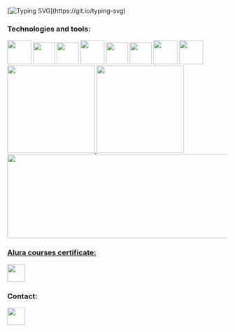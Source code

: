 [![Typing SVG](https://readme-typing-svg.herokuapp.com?font=Noto+Sans&weight=800&size=32&duration=5000&pause=800&color=0762df&width=800&lines=Welcome+to+my+GitHub+profile!;Bem-vindo+ao+meu+perfil+do+GitHub!;Willkommen+auf+meinem+GitHub-Profil!;Bienvenido+a+mi+perfil+de+GitHub!;%E7%A7%81%E3%81%AE+GitHub+%E3%83%97%E3%83%AD%E3%83%95%E3%82%A3%E3%83%BC%E3%83%AB%E3%81%B8%E3%82%88%E3%81%86%E3%81%93%E3%81%9D!)](https://git.io/typing-svg)

### Technologies and tools:
<div style="display: inline-block">
  <img height="55px" width="55px" src="https://cdn.jsdelivr.net/gh/devicons/devicon@latest/icons/python/python-original.svg" />
  <img height="50px" width="50px" src="https://cdn.jsdelivr.net/gh/devicons/devicon@latest/icons/html5/html5-original.svg" />
  <img height="50px" width="50px" src="https://cdn.jsdelivr.net/gh/devicons/devicon@latest/icons/css3/css3-original.svg" />
  <img height="55px" width="55px" src="https://cdn.jsdelivr.net/gh/devicons/devicon@latest/icons/bootstrap/bootstrap-original.svg" />
  <img height="50px" width="50px" src="https://cdn.jsdelivr.net/gh/devicons/devicon@latest/icons/javascript/javascript-original.svg" />
  <img height="50px" width="50px" src="https://cdn.jsdelivr.net/gh/devicons/devicon@latest/icons/mysql/mysql-original.svg" />
  <img height="55px" width="55px" src="https://cdn.jsdelivr.net/gh/devicons/devicon@latest/icons/flask/flask-original.svg" />
  <img height="55px" width="55px" src="https://cdn.jsdelivr.net/gh/devicons/devicon@latest/icons/jupyter/jupyter-original-wordmark.svg" />  
  <br>
</div>
<br>
<div>
<a href="https://github.com/arthurbenczdecamargo">
<img height="200px" src="https://github-readme-stats.vercel.app/api?username=arthurbenczdecamargo&show_icons=true&theme=transparent&custom_title=My%20GitHub%20Stats&hide_border=true&hide=prs,issues&hide_rank=true"/>
<img height="200px" src="https://github-readme-stats.vercel.app/api/top-langs/?username=arthurbenczdecamargo&layout=compact&langs_count=10&theme=transparent&hide_border=true&size_weight=0&count_weight=1"/>
</div>

<img src="https://github.com/user-attachments/assets/a9cf2394-aba5-49ba-b101-35933a0ccccf" viewBox="-16 -32 880 192" width="880" height="192" xmlns="http://www.w3.org/2000/svg" />

### Alura courses certificate:
<a href="https://github.com/user-attachments/files/17297927/Alura.courses.certificate.pdf" target="_blank"><img height="40px" width="40px" src="https://github.com/user-attachments/assets/b25e8f40-6878-4b98-8d0b-f8468616293d/" /></a>

### Contact:
<a href="https://www.linkedin.com/in/arthurbenczdecamargo/" target="_blank"><img height="40px" width="40px" src="https://cdn.jsdelivr.net/gh/devicons/devicon@latest/icons/linkedin/linkedin-original.svg" /></a>

